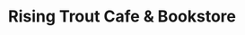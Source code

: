 ---
title: "Rising Trout Cafe & Bookstore"
url: /lewistown/rising-trout-cafe-und-bookstore/
shop: Kaffee
---